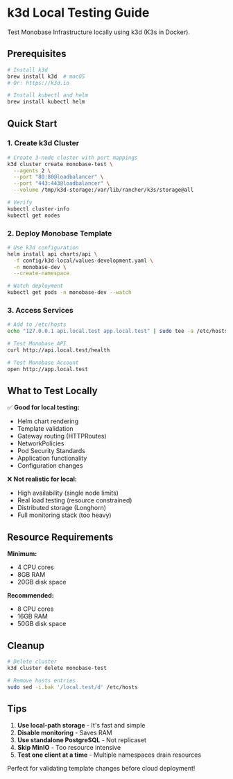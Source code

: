# k3d Local Testing Guide

Test Monobase Infrastructure locally using k3d (K3s in Docker).

## Prerequisites

```bash
# Install k3d
brew install k3d  # macOS
# Or: https://k3d.io

# Install kubectl and helm
brew install kubectl helm
```

## Quick Start

### 1. Create k3d Cluster

```bash
# Create 3-node cluster with port mappings
k3d cluster create monobase-test \
  --agents 2 \
  --port "80:80@loadbalancer" \
  --port "443:443@loadbalancer" \
  --volume /tmp/k3d-storage:/var/lib/rancher/k3s/storage@all

# Verify
kubectl cluster-info
kubectl get nodes
```

### 2. Deploy Monobase Template

```bash
# Use k3d configuration
helm install api charts/api \
  -f config/k3d-local/values-development.yaml \
  -n monobase-dev \
  --create-namespace

# Watch deployment
kubectl get pods -n monobase-dev --watch
```

### 3. Access Services

```bash
# Add to /etc/hosts
echo "127.0.0.1 api.local.test app.local.test" | sudo tee -a /etc/hosts

# Test Monobase API
curl http://api.local.test/health

# Test Monobase Account
open http://app.local.test
```

## What to Test Locally

✅ **Good for local testing:**
- Helm chart rendering
- Template validation
- Gateway routing (HTTPRoutes)
- NetworkPolicies
- Pod Security Standards
- Application functionality
- Configuration changes

❌ **Not realistic for local:**
- High availability (single node limits)
- Real load testing (resource constrained)
- Distributed storage (Longhorn)
- Full monitoring stack (too heavy)

## Resource Requirements

**Minimum:**
- 4 CPU cores
- 8GB RAM
- 20GB disk space

**Recommended:**
- 8 CPU cores
- 16GB RAM
- 50GB disk space

## Cleanup

```bash
# Delete cluster
k3d cluster delete monobase-test

# Remove hosts entries
sudo sed -i.bak '/local.test/d' /etc/hosts
```

## Tips

1. **Use local-path storage** - It's fast and simple
2. **Disable monitoring** - Saves RAM
3. **Use standalone PostgreSQL** - Not replicaset
4. **Skip MinIO** - Too resource intensive
5. **Test one client at a time** - Multiple namespaces drain resources

Perfect for validating template changes before cloud deployment!
